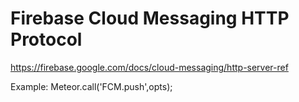 # Firebase Cloud Messaging HTTP Protocol
https://firebase.google.com/docs/cloud-messaging/http-server-ref

Example:
Meteor.call('FCM.push',opts);

